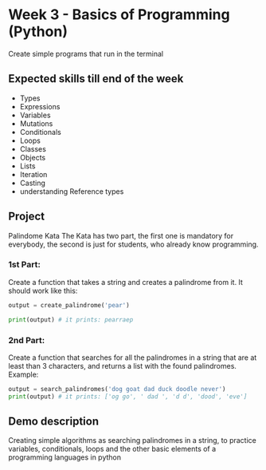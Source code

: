 # Week 3 - Basics of Programming (Python)
Create simple programs that run in the terminal

## Expected skills till end of the week
 - Types
 - Expressions
 - Variables
 - Mutations
 - Conditionals
 - Loops
 - Classes
 - Objects
 - Lists
 - Iteration
 - Casting
 - understanding Reference types

## Project
Palindome Kata
The Kata has two part, the first one is mandatory for everybody, the second
is just for students, who already know programming.

### 1st Part:
Create a function that takes a string and creates a palindrome from it.
It should work like this:
```python
output = create_palindrome('pear')

print(output) # it prints: pearraep
```
### 2nd Part:
Create a function that searches for all the palindromes in a string that are
at least than 3 characters, and returns a list with the found palindromes.
Example:
```python
output = search_palindromes('dog goat dad duck doodle never')
print(output) # it prints: ['og go', ' dad ', 'd d', 'dood', 'eve']
```


## Demo description
Creating simple algorithms as searching palindromes in a string, to practice variables, conditionals, loops and the other basic elements of a programming languages in python
